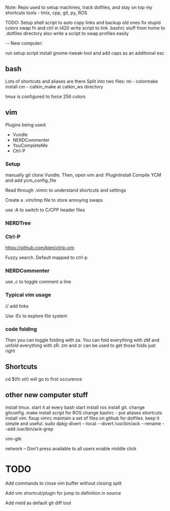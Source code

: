 Note: Repo used to setup machines, track dotfiles, and stay on top my shortcuts
tools - tmix, cpp, git, py, ROS

TODO:
Setup shell script to auto copy links and backup old ones
fix stupid colors
swap fn and ctrl in t420
write script to link .bashrc stuff from home to .dotfiles directory
also write a script to swap profiles easily

--
New computer:

run setup script
install gnome-tweak-tool and add caps as an additional esc

## bash ##
Lots of shortcuts and aliases are there
Split into two files:
mi - colormake install
cm - catkin_make at catkin_ws directory

tmux is configured to force 256 colors

## vim ##

Plugins being used:
* Vundle
* NERDCommenter
* YouCompleteMe
* Ctrl-P

### Setup ###

manually git clone Vundle. Then, open vim and :PluginInstall
Compile YCM and add ycm_config_file

Read through .vimrc to understand shortcuts and settings

Create a .vim/tmp file to store annoying swaps

use :A to switch to C/CPP header files

### NERDTree ###

### Ctrl-P ###
https://github.com/kien/ctrlp.vim

Fuzzy search.
Default mapped to ctrl-p

### NERDCommenter ###
use ,c to toggle comment a line

### Typical vim usage ###
// add links

Use :Ex to explore file system

### code folding ###
Then you can toggle folding with za. You can fold everything with zM and unfold everything with zR. zm and zr can be used to get those folds just right

## Shortcuts ##
cd $(fn *str*) will go to first occurence

## other new computer stuff ##

install tmux. start it at every bash start
install ros
install git. change gitconfig.
make install script for ROS
change bashrc - put aliases shortcuts
install vim.  fixup vimrc
maintain a set of files on github for dotfiles. keep it simple and useful.
sudo dpkg-divert --local --divert /usr/bin/ack --rename --add /usr/bin/ack-grep 

vim-gtk

network – Don’t press available to all users
enable middle click

# TODO #
Add commands to close vim buffer without closing split

Add vim shortcut/plugin for jump to definition in source

Add meld as default git diff tool
